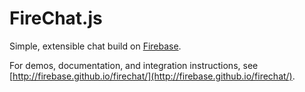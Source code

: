 FireChat.js
===========

Simple, extensible chat build on [Firebase](https://firebase.com).

For demos, documentation, and integration instructions, see [http://firebase.github.io/firechat/](http://firebase.github.io/firechat/).